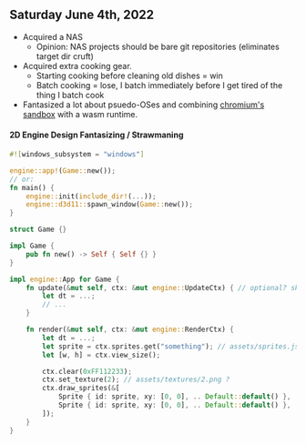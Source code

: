 ## Saturday June 4th, 2022
*   Acquired a NAS
    *   Opinion: NAS projects should be bare git repositories (eliminates target dir cruft)
*   Acquired extra cooking gear.
    *   Starting cooking before cleaning old dishes = win
    *   Batch cooking = lose, I batch immediately before I get tired of the thing I batch cook
*   Fantasized a lot about psuedo-OSes and combining [chromium's sandbox](https://chromium.googlesource.com/chromium/src/+/HEAD/docs/design/sandbox.md) with a wasm runtime.

#### 2D Engine Design Fantasizing / Strawmaning
```rust
#![windows_subsystem = "windows"]

engine::app!(Game::new());
// or:
fn main() {
    engine::init(include_dir!(...));
    engine::d3d11::spawn_window(Game::new());
}

struct Game {}

impl Game {
    pub fn new() -> Self { Self {} }
}

impl engine::App for Game {
    fn update(&mut self, ctx: &mut engine::UpdateCtx) { // optional? skip for v1?
        let dt = ...;
        // ...
    }

    fn render(&mut self, ctx: &mut engine::RenderCtx) {
        let dt = ...;
        let sprite = ctx.sprites.get("something"); // assets/sprites.json: { "something": { ... } }
        let [w, h] = ctx.view_size();

        ctx.clear(0xFF112233);
        ctx.set_texture(2); // assets/textures/2.png ?
        ctx.draw_sprites(&[
            Sprite { id: sprite, xy: [0, 0], .. Default::default() },
            Sprite { id: sprite, xy: [0, 0], .. Default::default() },
        ]);
    }
}
```
